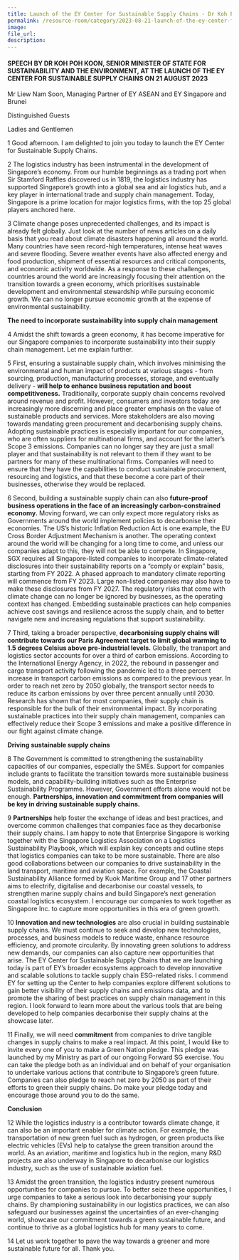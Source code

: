 ```yaml
---
title: Launch of the EY Center for Sustainable Supply Chains - Dr Koh Poh Koon
permalink: /resource-room/category/2023-08-21-launch-of-the-ey-center-for-sustainable-supply-chains/
image:
file_url:
description:
---
```


#### SPEECH BY DR KOH POH KOON, SENIOR MINISTER OF STATE FOR SUSTAINABILITY AND THE ENVIRONMENT, AT THE LAUNCH OF THE EY CENTER FOR SUSTAINABLE SUPPLY CHAINS ON 21 AUGUST 2023

Mr Liew Nam Soon, Managing Partner of EY ASEAN and EY Singapore and Brunei   
 
Distinguished Guests   

Ladies and Gentlemen      

1 Good afternoon. I am delighted to join you today to launch the EY Center for Sustainable Supply Chains.    

2 The logistics industry has been instrumental in the development of Singapore’s economy. From our humble beginnings as a trading port when Sir Stamford Raffles discovered us in 1819, the logistics industry has supported Singapore’s growth into a global sea and air logistics hub, and a key player in international trade and supply chain management. Today, Singapore is a prime location for major logistics firms, with the top 25 global players anchored here.    

3	Climate change poses unprecedented challenges, and its impact is already felt globally. Just look at the number of news articles on a daily basis that you read about climate disasters happening all around the world. Many countries have seen record-high temperatures, intense heat waves and severe flooding. Severe weather events have also affected energy and food production, shipment of essential resources and critical components, and economic activity worldwide. As a response to these challenges, countries around the world are increasingly focusing their attention on the transition towards a green economy, which prioritises sustainable development and environmental stewardship while pursuing economic growth. We can no longer pursue economic growth at the expense of environmental sustainability.   

**The need to incorporate sustainability into supply chain management** 

4	Amidst the shift towards a green economy, it has become imperative for our Singapore companies to incorporate sustainability into their supply chain management. Let me explain further.    

5	First, ensuring a sustainable supply chain, which involves minimising the environmental and human impact of products at various stages - from sourcing, production, manufacturing processes, storage, and eventually delivery - **will help to enhance business reputation and boost competitiveness.** Traditionally, corporate supply chain concerns revolved around revenue and profit. However, consumers and investors today are increasingly more discerning and place greater emphasis on the value of sustainable products and services. More stakeholders are also moving towards mandating green procurement and decarbonising supply chains. Adopting sustainable practices is especially important for our companies, who are often suppliers for multinational firms, and account for the latter’s Scope 3 emissions. Companies can no longer say they are just a small player and that sustainability is not relevant to them if they want to be partners for many of these multinational firms. Companies will need to ensure that they have the capabilities to conduct sustainable procurement, resourcing and logistics, and that these become a core part of their businesses, otherwise they would be replaced.    

6	Second, building a sustainable supply chain can also **future-proof business operations in the face of an increasingly carbon-constrained economy.** Moving forward, we can only expect more regulatory risks as Governments around the world implement policies to decarbonise their economies. The US’s historic Inflation Reduction Act is one example, the EU Cross Border Adjustment Mechanism is another. The operating context around the world will be changing for a long time to come, and unless our companies adapt to this, they will not be able to compete. In Singapore, SGX requires all Singapore-listed companies to incorporate climate-related disclosures into their sustainability reports on a “comply or explain” basis, starting from FY 2022. A phased approach to mandatory climate reporting will commence from FY 2023. Large non-listed companies may also have to make these disclosures from FY 2027. The regulatory risks that come with climate change can no longer be ignored by businesses, as the operating context has changed. Embedding sustainable practices can help companies achieve cost savings and resilience across the supply chain, and to better navigate new and increasing regulations that support sustainability.   

7	Third, taking a broader perspective, **decarbonising supply chains will contribute towards our Paris Agreement target to limit global warming to 1.5 degrees Celsius above pre-industrial levels.** Globally, the transport and logistics sector accounts for over a third of carbon emissions. According to the International Energy Agency, in 2022, the rebound in passenger and cargo transport activity following the pandemic led to a three percent increase in transport carbon emissions as compared to the previous year. In order to reach net zero by 2050 globally, the transport sector needs to reduce its carbon emissions by over three percent annually until 2030. Research has shown that for most companies, their supply chain is responsible for the bulk of their environmental impact. By incorporating sustainable practices into their supply chain management, companies can effectively reduce their Scope 3 emissions and make a positive difference in our fight against climate change.    

**Driving sustainable supply chains**

8	The Government is committed to strengthening the sustainability capacities of our companies, especially the SMEs. Support for companies include grants to facilitate the transition towards more sustainable business models, and capability-building initiatives such as the Enterprise Sustainability Programme. However, Government efforts alone would not be enough. **Partnerships, innovation and commitment from companies will be key in driving sustainable supply chains.**      

9	**Partnerships** help foster the exchange of ideas and best practices, and overcome common challenges that companies face as they decarbonise their supply chains. I am happy to note that Enterprise Singapore is working together with the Singapore Logistics Association on a Logistics Sustainability Playbook, which will explain key concepts and outline steps that logistics companies can take to be more sustainable. There are also good collaborations between our companies to drive sustainability in the land transport, maritime and aviation space. For example, the Coastal Sustainability Alliance formed by Kuok Maritime Group and 17 other partners aims to electrify, digitalise and decarbonise our coastal vessels, to strengthen marine supply chains and build Singapore’s next generation coastal logistics ecosystem. I encourage our companies to work together as Singapore Inc. to capture more opportunities in this era of green growth.    

10 **Innovation and new technologies** are also crucial in building sustainable supply chains. We must continue to seek and develop new technologies, processes, and business models to reduce waste, enhance resource efficiency, and promote circularity. By innovating green solutions to address new demands, our companies can also capture new opportunities that arise. The EY Center for Sustainable Supply Chains that we are launching today is part of EY’s broader ecosystems approach to develop innovative and scalable solutions to tackle supply chain ESG-related risks. I commend EY for setting up the Center to help companies explore different solutions to gain better visibility of their supply chains and emissions data, and to promote the sharing of best practices on supply chain management in this region. I look forward to learn more about the various tools that are being developed to help companies decarbonise their supply chains at the showcase later.    

11 Finally, we will need **commitment** from companies to drive tangible changes in supply chains to make a real impact. At this point, I would like to invite every one of you to make a Green Nation pledge. This pledge was launched by my Ministry as part of our ongoing Forward SG exercise. You can take the pledge both as an individual and on behalf of your organisation to undertake various actions that contribute to Singapore’s green future. Companies can also pledge to reach net zero by 2050 as part of their efforts to green their supply chains. Do make your pledge today and encourage those around you to do the same.    

**Conclusion**

12 While the logistics industry is a contributor towards climate change, it can also be an important enabler for climate action. For example, the transportation of new green fuel such as hydrogen, or green products like electric vehicles (EVs) help to catalyse the green transition around the world. As an aviation, maritime and logistics hub in the region, many R&D projects are also underway in Singapore to decarbonise our logistics industry, such as the use of sustainable aviation fuel.    

13 Amidst the green transition, the logistics industry present numerous opportunities for companies to pursue. To better seize these opportunities, I urge companies to take a serious look into decarbonising your supply chains. By championing sustainability in our logistics practices, we can also safeguard our businesses against the uncertainties of an ever-changing world, showcase our commitment towards a green sustainable future, and continue to thrive as a global logistics hub for many years to come.    

14 Let us work together to pave the way towards a greener and more sustainable future for all. Thank you.   

